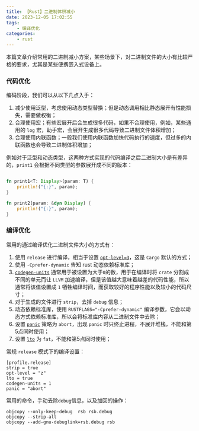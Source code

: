 ```yaml
---
title: 【Rust】二进制体积减小
date: 2023-12-05 17:02:55
tags:
    - 编译优化
categories:
    - rust
---
```


本篇文章介绍常用的二进制减小方案，某些场景下，对二进制文件的大小有比较严格的要求，尤其是某些便携嵌入式设备上。


### 代码优化

编码阶段，我们可以从以下几点入手：

1. 减少使用泛型，考虑使用动态类型替换；但是动态调用相比静态展开有性能损失，需要做权衡；
2. 合理使用宏；有些宏展开后会生成很多代码，如果不合理使用，例如，某些通用的 `log` 宏，助手宏，会展开生成很多代码导致二进制文件体积增加；
3. 合理使用内联函数；一般我们使用内联函数加快代码执行的速度，但过多的内联函数也会导致二进制体积增加；

例如对于泛型和动态类型，这两种方式实现的代码编译之后二进制大小是有差异的，`print1` 会根据不同类型的参数展开成不同的版本：

```rust

fn print1<T: Display>(param: T) {
    println!("{:}", param);
}

fn print2(param: &dyn Display) {
    println!("{:}", param);
}

```


<!-- more -->

### 编译优化

常用的通过编译优化二进制文件大小的方式有：

1. 使用 `release` 进行编译，相当于设置 [`opt-level=3`](https://doc.rust-lang.org/cargo/reference/profiles.html#opt-level)，这是 `Cargo` 默认的方式；
2. 使用 `-Cprefer-dynamic` 告知 rust 动态依赖标准库；
3. [`codegen-units`](https://doc.rust-lang.org/rustc/codegen-options/index.html#codegen-units) 通常用于被设置为大于`0`的数，用于在编译时将 `crate` 分割成不同的单元而让 `LLVM` 加速编译，但是该值越大意味着越差的代码性能，所以通常将该值设置成 `1` 牺牲编译时间，而获取较好的程序性能以及较小的代码尺寸；
4. 对于生成的文件进行 `strip`，去掉 `debug` 信息；
5. 动态依赖标准库，使用 `RUSTFLAGS="-Cprefer-dynamic"` 编译参数，它会以动态方式依赖标准库，所以会将标准库内容从二进制文件中去除；
6. 设置 [`panic`](https://doc.rust-lang.org/cargo/reference/profiles.html#panic) 策略为 `abort`，出现 `panic` 时只终止进程，不展开堆栈，不能和第5点同时使用；
7. 设置 [`lto`](https://doc.rust-lang.org/cargo/reference/profiles.html#lto) 为 `fat`，不能和第5点同时使用；


常规 `release` 模式下的编译设置：

```
[profile.release]
strip = true
opt-level = "z"
lto = true
codegen-units = 1
panic = "abort"
```


常用的命令，手动去除`debug`信息，以及加回的操作：

```
objcopy --only-keep-debug  rsb rsb.debug
objcopy --strip-all
objcopy --add-gnu-debuglink=rsb.debug rsb
```